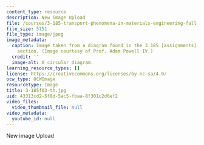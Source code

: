 ```yaml
---
content_type: resource
description: New image Upload
file: /courses/3-185-transport-phenomena-in-materials-engineering-fall-2003/43313cd25f8d5ac5fbaa8f301c2d6ef2_3-185f03-th.jpg
file_size: 5151
file_type: image/jpeg
image_metadata:
  caption: Image taken from a diagram found in the 3.185 [assignments](/courses/3-185-transport-phenomena-in-materials-engineering-fall-2003/pages/assignments)
    section. (Image courtesy of Prof. Adam Powell IV.)
  credit: ''
  image-alt: A circular diagram.
learning_resource_types: []
license: https://creativecommons.org/licenses/by-nc-sa/4.0/
ocw_type: OCWImage
resourcetype: Image
title: 3-185f03-th.jpg
uid: 43313cd2-5f8d-5ac5-fbaa-8f301c2d6ef2
video_files:
  video_thumbnail_file: null
video_metadata:
  youtube_id: null
---
```

New image Upload